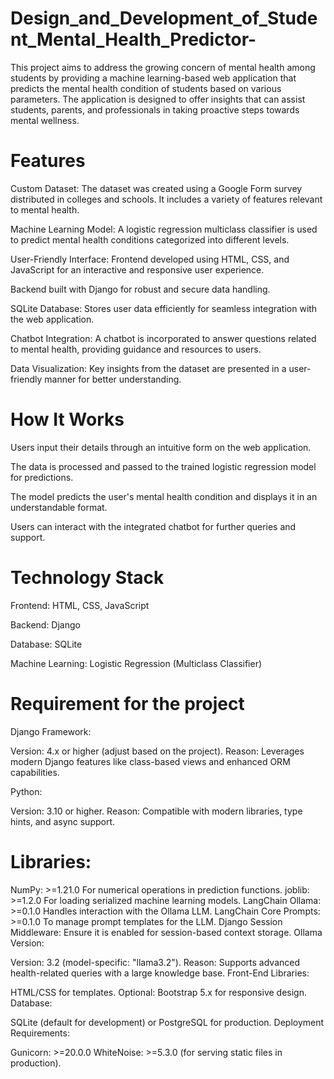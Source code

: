 # Design_and_Development_of_Student_Mental_Health_Predictor-
This project aims to address the growing concern of mental health among students by providing a machine learning-based web application that predicts the mental health condition of students based on various parameters. The application is designed to offer insights that can assist students, parents, and professionals in taking proactive steps towards mental wellness.

# Features
Custom Dataset: The dataset was created using a Google Form survey distributed in colleges and schools. It includes a variety of features relevant to mental health.

Machine Learning Model: A logistic regression multiclass classifier is used to predict mental health conditions categorized into different levels.

User-Friendly Interface:
Frontend developed using HTML, CSS, and JavaScript for an interactive and responsive user experience.

Backend built with Django for robust and secure data handling.

SQLite Database: Stores user data efficiently for seamless integration with the web application.

Chatbot Integration: A chatbot is incorporated to answer questions related to mental health, providing guidance and resources to users.

Data Visualization: Key insights from the dataset are presented in a user-friendly manner for better understanding.
# How It Works

Users input their details through an intuitive form on the web application.

The data is processed and passed to the trained logistic regression model for predictions.

The model predicts the user's mental health condition and displays it in an understandable format.

Users can interact with the integrated chatbot for further queries and support.



# Technology Stack

Frontend: HTML, CSS, JavaScript

Backend: Django

Database: SQLite

Machine Learning: Logistic Regression (Multiclass Classifier)

# Requirement for the project
Django Framework:

Version: 4.x or higher (adjust based on the project).
Reason: Leverages modern Django features like class-based views and enhanced ORM capabilities.

Python:

Version: 3.10 or higher.
Reason: Compatible with modern libraries, type hints, and async support.

# Libraries:

NumPy: >=1.21.0
For numerical operations in prediction functions.
joblib: >=1.2.0
For loading serialized machine learning models.
LangChain Ollama: >=0.1.0
Handles interaction with the Ollama LLM.
LangChain Core Prompts: >=0.1.0
To manage prompt templates for the LLM.
Django Session Middleware: Ensure it is enabled for session-based context storage.
Ollama Version:

Version: 3.2 (model-specific: "llama3.2").
Reason: Supports advanced health-related queries with a large knowledge base.
Front-End Libraries:

HTML/CSS for templates.
Optional: Bootstrap 5.x for responsive design.
Database:

SQLite (default for development) or PostgreSQL for production.
Deployment Requirements:

Gunicorn: >=20.0.0
WhiteNoise: >=5.3.0 (for serving static files in production).

